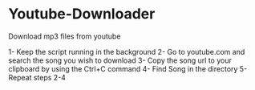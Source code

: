 # Youtube-Downloader
Download mp3 files from youtube

1- Keep the script running in the background
2- Go to youtube.com and search the song you wish to download
3- Copy the song url to your clipboard by using the Ctrl+C command
4- Find Song in the directory
5- Repeat steps 2-4
